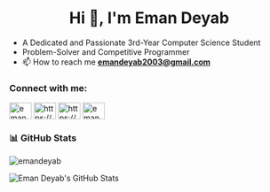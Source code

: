 <h1 align="center">Hi 👋, I'm Eman Deyab</h1>


- A Dedicated and Passionate 3rd-Year Computer Science Student
- Problem-Solver and Competitive Programmer
- 📫 How to reach me **emandeyab2003@gmail.com**

<h3 align="left">Connect with me:</h3>
<p align="left">
<a href="https://twitter.com/eman_deyab" target="blank"><img align="center" src="https://raw.githubusercontent.com/rahuldkjain/github-profile-readme-generator/master/src/images/icons/Social/twitter.svg" alt="eman_deyab" height="30" width="40" /></a>
<a href="https://linkedin.com/in/https://www.linkedin.com/in/eman-deyab-9bb6b4290/" target="blank"><img align="center" src="https://raw.githubusercontent.com/rahuldkjain/github-profile-readme-generator/master/src/images/icons/Social/linked-in-alt.svg" alt="https://www.linkedin.com/in/eman-deyab-9bb6b4290/" height="30" width="40" /></a>
<a href="https://fb.com/https://www.facebook.com/profile.php?id=100004301567754" target="blank"><img align="center" src="https://raw.githubusercontent.com/rahuldkjain/github-profile-readme-generator/master/src/images/icons/Social/facebook.svg" alt="https://www.facebook.com/profile.php?id=100004301567754" height="30" width="40" /></a>
<a href="https://instagram.com/eman_deyab_" target="blank"><img align="center" src="https://raw.githubusercontent.com/rahuldkjain/github-profile-readme-generator/master/src/images/icons/Social/instagram.svg" alt="eman_deyab_" height="30" width="40" /></a>
</p>

### 📊 GitHub Stats
<p><img align="center" src="https://github-readme-streak-stats.herokuapp.com/?user=emandeyab&" alt="emandeyab" /></p>

![Eman Deyab's GitHub Stats](https://github-readme-stats.vercel.app/api?username=emandeyab&show_icons=true&theme=radical)
